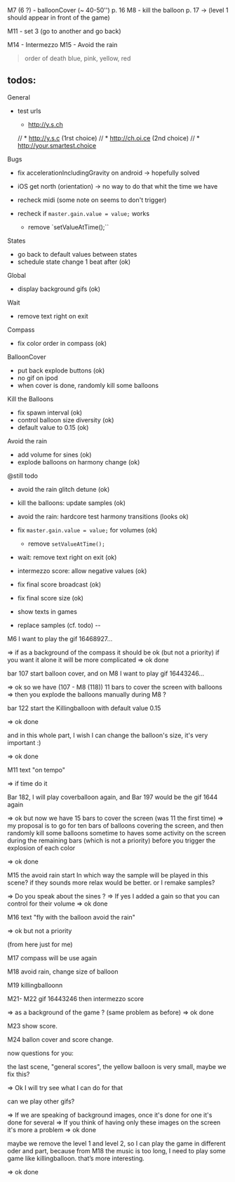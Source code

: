 M7 (6 ?)  - balloonCover (~ 40-50'')   p. 16
M8 - kill the balloon           p. 17 
  -> (level 1 should appear in front of the game)

  M11 - set 3 (go to another and go back)

M14 - Intermezzo
M15 - Avoid the rain


> order of death blue, pink, yellow, red


## todos:

General
- test urls
  * http://y.s.ch

  // * http://y.s.c (1rst choice)
  // * http://ch.oi.ce (2nd choice)
  // * http://your.smartest.choice

Bugs
- fix accelerationIncludingGravity on android -> hopefully solved
- iOS get north (orientation) -> no way to do that whit the time we have
- recheck midi (some note on seems to don't trigger)

- recheck if `master.gain.value = value;` works
  * remove `setValueAtTime();``

States
- go back to default values between states
- schedule state change 1 beat after (ok)

Global
- display background gifs (ok)

Wait
- remove text right on exit

Compass
- fix color order in compass (ok)

BalloonCover
- put back explode buttons (ok)
- no gif on ipod
- when cover is done, randomly kill some balloons

Kill the Balloons
- fix spawn interval (ok)
- control balloon size diversity (ok)
- default value to 0.15 (ok)

Avoid the rain
- add volume for sines (ok)
- explode balloons on harmony change (ok)

@still todo
- avoid the rain glitch detune (ok)
- kill the balloons: update samples (ok)
- avoid the rain: hardcore test harmony transitions (looks ok)
- fix `master.gain.value = value;` for volumes (ok)
  * remove `setValueAtTime();`
- wait: remove text right on exit (ok)

- intermezzo score: allow negative values (ok)
- fix final score broadcast (ok)
- fix final score size (ok)

- show texts in games 
- replace samples (cf. todo)
--

M6 I want to play the gif 16468927...

=> if as a background of the compass it should be ok (but not a priority) if you want it alone it will be more complicated
=> ok done

bar 107 start balloon cover, and on M8 I want to play gif 16443246...

=> ok so we have (107 - M8 (118)) 11 bars to cover the screen with balloons 
=> then you explode the balloons manually during M8 ?

bar 122 start the Killingballoon with default value 0.15 

=> ok  done

and in this whole part, I wish I can change the balloon's size, it's very important :)

=> ok done 

M11 text "on tempo"

=> if time do it 

Bar 182, I will play coverballoon again, and Bar 197 would be the gif 1644 again

=> ok but now we have 15 bars to cover the screen (was 11 the first time)
=> my proposal is to go for ten bars of balloons covering the screen, and then randomly kill some balloons sometime to haves some activity on the screen during the remaining bars (which is not a priority) before you trigger the explosion of each color

=> ok done

M15 the avoid rain start
In which way the sample will be played in this scene? if they sounds more relax would be better. or I remake samples?

=> Do you speak about the sines ? 
=> If yes I added a gain so that you can control for their volume
=> ok done

M16 text "fly with the balloon avoid the rain"

=> ok but not a priority

(from here just for me)

M17 compass will be use again 

M18 avoid rain, change size of balloon

M19 killingballoonn

M21- M22 gif 16443246 then intermezzo score

=> as a background of the game ? (same problem as before) 
=> ok done

M23 show score. 

M24 ballon cover and score change.

now questions for you:

the last scene, "general scores", the yellow balloon is very small, maybe we fix this?

=> Ok I will try see what I can do for that 

can we play other gifs?

=> If we are speaking of background images, once it's done for one it's done for several
=> If you think of having only these images on the screen it's more a problem 
=> ok done

maybe we remove the level 1 and level 2, so I can play the game in different oder and part, because from M18 the music is too long, I need to play some game like killingballoon. that’s more interesting.

=> ok done

